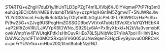 $START$Q+eZhgH7duD1y/IhUnTLD3pPZgT4m1LXVbj6/iJ0iYVqmwP7tP7fq3m0euh3q3ECliOMr//ME94vismbTM9Ny+qzpA1qIHGn1M5ZgmwlT+5NJWRsJlwYLYdGSVncnLFsdy6kRctdQr5yTOIyfn6tLhGgUcPeL0FL7BIW9OzrHxPsSb+P/9w25G+v2Jvg9USPcgHmZGSSGD9bcVVtVxATubIz1BVcXEx1uYQYHEbK4+aP2tiRtZoVIRULJAVYpK6IDWNcJS92SLy6iA+Px9iyXbxkl+N2kVia3vemxbKowkWmpYw4FWUtqKFtfk1sHhOuvRHEo78L5jJNibWc07n1irA7poH1HlhNBAoDAiVKc2yIx1FTm0MCtSRxqsiVV6G05pUNw9qenF3HgzEvy9yiuvu0ORRCvKa+pcFrYUVe1xx+mHbo200j1itmt8utoENz$END$